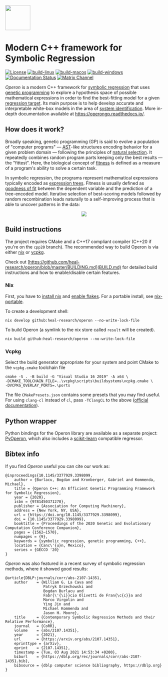 <picture>
    <source media="(prefers-color-scheme: dark)" srcset="./rtd/_static/logo_mini_dark.png">
    <source media="(prefers-color-scheme: light)" srcset="./rtd/_static/logo_mini_light.png">
    <img src="./rtd/_static/logo_mini.png" height="80px" />
</picture>

<br/>

# Modern C++ framework for Symbolic Regression

[![License](https://img.shields.io/github/license/heal-research/operon?style=flat)](https://github.com/heal-research/operon/blob/master/LICENSE)
[![build-linux](https://github.com/heal-research/operon/actions/workflows/build-linux.yml/badge.svg)](https://github.com/heal-research/operon/actions/workflows/build-linux.yml)
[![build-macos](https://github.com/heal-research/operon/actions/workflows/build-macos.yml/badge.svg)](https://github.com/heal-research/operon/actions/workflows/build-macos.yml)
[![build-windows](https://github.com/heal-research/operon/actions/workflows/build-windows.yml/badge.svg)](https://github.com/heal-research/operon/actions/workflows/build-windows.yml)
[![Documentation Status](https://readthedocs.org/projects/operongp/badge/?version=latest)](https://operongp.readthedocs.io/en/latest/?badge=latest)
[![Matrix Channel](https://badges.gitter.im/operongp/gitter.png)](https://gitter.im/operongp/community)

*Operon* is a modern C++ framework for [symbolic regression](https://en.wikipedia.org/wiki/Symbolic_regression) that uses [genetic programming](https://en.wikipedia.org/wiki/Genetic_programming) to explore a hypothesis space of possible mathematical expressions in order to find the best-fitting model for a given [regression target](https://en.wikipedia.org/wiki/Regression_analysis).
Its main purpose is to help develop accurate and interpretable white-box models in the area of [system identification](https://en.wikipedia.org/wiki/System_identification). More in-depth documentation available at https://operongp.readthedocs.io/.

## How does it work?

Broadly speaking, genetic programming (GP) is said to evolve a population of "computer programs" ― [AST](https://en.wikipedia.org/wiki/Abstract_syntax_tree)-like structures encoding behavior for a given problem domain ― following the principles of [natural selection](https://en.wikipedia.org/wiki/Natural_selection). It repeatedly combines random program parts keeping only the best results ― the "fittest". Here, the biological concept of [fitness](https://en.wikipedia.org/wiki/Survival_of_the_fittest) is defined as a measure of a program's ability to solve a certain task.

In symbolic regression, the programs represent mathematical expressions typically encoded as [expression trees](https://en.wikipedia.org/wiki/Binary_expression_tree). Fitness is usually defined as [goodness of fit](https://en.wikipedia.org/wiki/Goodness_of_fit) between the dependent variable and the prediction of a tree-encoded model. Iterative selection of best-scoring models followed by random recombination leads naturally to a self-improving process that is able to uncover patterns in the data:

<p align="center">
    <img src="./rtd/_static/evo.gif"  />
</p>

## Build instructions

The project requires CMake and a C++17 compliant compiler (C++20 if you're on the `cpp20` branch). The recommended way to build Operon is via either [nix](https://github.com/NixOS/nix) or [vcpkg](https://github.com/microsoft/vcpkg).

Check out [https://github.com/heal-research/operon/blob/master/BUILDING.md](BUILD.md) for detailed build instructions and how to enable/disable certain features.

### Nix

First, you have to [install nix](https://nixos.org/download.html) and [enable flakes](https://nixos.wiki/wiki/Flakes).
For a portable install, see [nix-portable](https://github.com/DavHau/nix-portable).

To create a development shell:
```
nix develop github:heal-research/operon --no-write-lock-file
```

To build Operon (a symlink to the nix store called `result` will be created).
```
nix build github:heal-research/operon --no-write-lock-file
```


### Vcpkg

Select the build generator appropriate for your system and point CMake to the `vcpkg.cmake` toolchain file

```
cmake -S . -B build -G "Visual Studio 16 2019" -A x64 \
-DCMAKE_TOOLCHAIN_FILE=..\vcpkg\scripts\buildsystems\vcpkg.cmake \
-DVCPKG_OVERLAY_PORTS=.\ports
```

The file `CMakePresets.json` contains some presets that you may find useful. For using `clang-cl` instead of `cl`, pass `-TClangCL` to the above ([official documentation](https://docs.microsoft.com/en-us/cpp/build/clang-support-cmake?view=msvc-170)).

## Python wrapper

Python bindings for the Operon library are available as a separate project: [PyOperon](https://github.com/heal-research/pyoperon), which also includes a [scikit-learn](https://scikit-learn.org/stable/index.html) compatible regressor.

## Bibtex info

If you find _Operon_ useful you can cite our work as:
```
@inproceedings{10.1145/3377929.3398099,
    author = {Burlacu, Bogdan and Kronberger, Gabriel and Kommenda, Michael},
    title = {Operon C++: An Efficient Genetic Programming Framework for Symbolic Regression},
    year = {2020},
    isbn = {9781450371278},
    publisher = {Association for Computing Machinery},
    address = {New York, NY, USA},
    url = {https://doi.org/10.1145/3377929.3398099},
    doi = {10.1145/3377929.3398099},
    booktitle = {Proceedings of the 2020 Genetic and Evolutionary Computation Conference Companion},
    pages = {1562–1570},
    numpages = {9},
    keywords = {symbolic regression, genetic programming, C++},
    location = {Canc\'{u}n, Mexico},
    series = {GECCO '20}
}
```

_Operon_ was also featured in a recent survey of symbolic regression methods, where it showed good results:

```
@article{DBLP:journals/corr/abs-2107-14351,
    author    = {William G. La Cava and
                 Patryk Orzechowski and
                 Bogdan Burlacu and
                 Fabr{\'{\i}}cio Olivetti de Fran{\c{c}}a and
                 Marco Virgolin and
                 Ying Jin and
                 Michael Kommenda and
                 Jason H. Moore},
    title     = {Contemporary Symbolic Regression Methods and their Relative Performance},
    journal   = {CoRR},
    volume    = {abs/2107.14351},
    year      = {2021},
    url       = {https://arxiv.org/abs/2107.14351},
    eprinttype = {arXiv},
    eprint    = {2107.14351},
    timestamp = {Tue, 03 Aug 2021 14:53:34 +0200},
    biburl    = {https://dblp.org/rec/journals/corr/abs-2107-14351.bib},
    bibsource = {dblp computer science bibliography, https://dblp.org}
}

```
